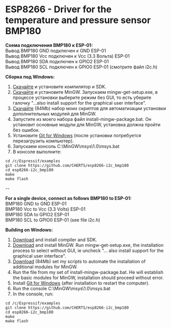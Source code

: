 ESP8266 - Driver for the temperature and pressure sensor BMP180
===============================================================

<b>Схема подключения BMP180 к ESP-01:</b><br>
Вывод BMP180 GND подключен к GND ESP-01<br>
Вывод BMP180 Vcc подключен к Vcc (3.3 Вольта) ESP-01<br>
Вывод BMP180 SDA подключен к GPIO2 ESP-01<br>
Вывод BMP180 SCL подключен к GPIO0 ESP-01 (смотрите файл i2c.h)<br>

<b>Сборка под Windows:</b><br>
1. <a href="http://programs74.ru/get.php?file=EspressifESP8266DevKitX86">Скачайте</a> и установите компилятор и SDK.<br>
2. <a href="http://sourceforge.net/projects/mingw/files/Installer/">Скачайте</a> и установите MinGW. Запускаем mingw-get-setup.exe, в процессе установки выберите режим без GUI, то есть уберите галочку "...also install support for the graphical user interface".<br>
3. <a href="http://programs74.ru/get.php?file=EspressifESP8266DevKitAddon">Скачайте</a> (84Mb) набор моих скриптов для автоматизации установки дополнительных модулей для MinGW.<br>
4. Запустите из моего набора файл install-mingw-package.bat. Он установит основные модули для MinGW, установка должна пройти без ошибок.<br>
5. Установите <a href="http://git-scm.com/download/win">Git for Windows</a> (после установки потребуется перезагрузить компьютер).<br>
6. Запускаем консоль C:\MinGW\msys\1.0\msys.bat<br>
7. В консоле выполните:<br>
```
cd /c/Espressif/examples
git clone https://github.com/CHERTS/esp8266-i2c_bmp180
cd esp8266-i2c_bmp180
make
make flash
```

--

<b>For a single device, connect as follows BMP180 to ESP-01:</b><br>
BMP180 GND to GND ESP-01<br>
BMP180 Vcc to Vcc (3.3 Volts) ESP-01<br>
BMP180 SDA to GPIO2 ESP-01<br>
BMP180 SCL to GPIO0 ESP-01 (see file i2c.h)<br>

<b>Building on Windows:</b><br>
1. <a href="http://programs74.ru/get.php?file=EspressifESP8266DevKitX86">Download</a> and install compiler and SDK.<br>
2. <a href="http://sourceforge.net/projects/mingw/files/Installer/">Download</a> and install MinGW. Run mingw-get-setup.exe, the installation process to select without GUI, ie uncheck "... also install support for the graphical user interface".<br>
3. <a href="http://programs74.ru/get.php?file=EspressifESP8266DevKitAddon">Download</a> (84Mb) set my scripts to automate the installation of additional modules for MinGW.<br>
4. Run the file from my set of install-mingw-package.bat. He will establish the basic modules for MinGW, installation should proceed without error.<br>
5. Install <a href="http://git-scm.com/download/win">Git for Windows</a> (after installation to restart the computer).<br>
6. Run the console C:\MinGW\msys\1.0\msys.bat<br>
7. In the console, run:<br>
```
cd /c/Espressif/examples
git clone https://github.com/CHERTS/esp8266-i2c_bmp180
cd esp8266-i2c_bmp180
make
make flash
```

